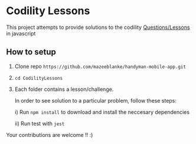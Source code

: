 # Codility Lessons

This project attempts to provide solutions to the codility [Questions/Lessons](https://app.codility.com/programmers/lessons/1-iterations/) in javascript

## How to setup

1) Clone repo ```https://github.com/mazeeblanke/handyman-mobile-app.git```

2) ```cd CodilityLessons```

3) Each folder contains a lesson/challenge.

    In order to see solution to a particular problem, follow these steps:

      i) Run ```npm install``` to download and install the neccesary dependencies

      ii) Run test with ```jest```


Your contributions are welcome !! :)